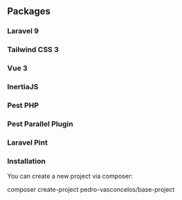 ## Packages

### Laravel 9
### Tailwind CSS 3
### Vue 3
### InertiaJS
### Pest PHP
### Pest Parallel Plugin
### Laravel Pint

### Installation
You can create a new project via composer:

composer create-project pedro-vasconcelos/base-project

